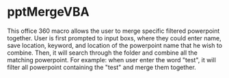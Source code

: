 # pptMergeVBA

<p>This office 360 macro allows the user to merge specific filtered powerpoint together. 
  User is first prompted to input boxs, where they could enter name, save location, keyword, and location of the powerpoint name that he wish to combine. 
  Then, it will search through the folder and combine all the matching powerpoint.
  For example: when user enter the word "test", it will filter all powerpoint containing the "test" and merge them together.</p>
